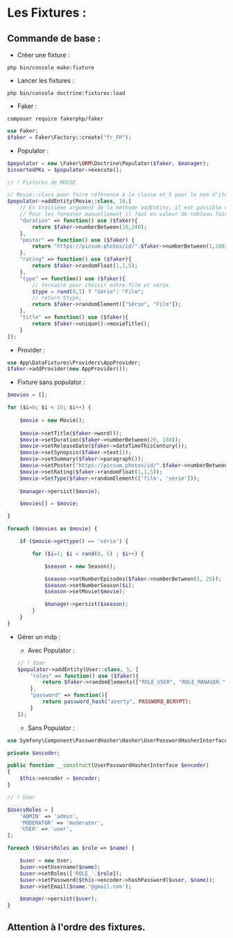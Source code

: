# Les Fixtures :

## Commande de base :

- Créer une fixture :

```php bin/console make:fixture ```

- Lancer les fixtures :

```php bin/console doctrine:fixtures:load ```

- Faker :

```composer require fakerphp/faker```

```php
use Faker;
$faker = Faker\Factory::create("fr_FR");
```

- Populator :

```php
$populator = new \Faker\ORM\Doctrine\Populator($faker, $manager);
$insertedPKs = $populator->execute();
```

```php
// ! Fixtures de MOVIE

// Movie::class pour faire référence à la classe et 5 pour le nom d'itération en bdd
$populator->addEntity(Movie::class, 10,[
    // En troisième argument de la méthode addEntity, il est possible de mettre un tableau avec les columns à formatter manuellement
    // Pour les formater manuellement il faut en valeur de tableau faire passer une fonction, vu que nos fonctions seront appeller uniquement ici, j'utilise des fonctions anonymes
    "duration" => function() use ($faker){
        return $faker->numberBetween(10,240);
    },
    "poster" => function() use ($faker) {
        return "https://picsum.photos/id/".$faker->numberBetween(1,200)."/300/500";
    },
    "rating" => function() use ($faker){
        return $faker->randomFloat(1,1,5);
    },
    "type" => function() use ($faker){
        // ternaire pour choisir entre film et série
        $type = rand(0,1) ? "Série": "Film";
        // return $type;
        return $faker->randomElement(["Série", "Film"]);
    },
    "title" => function() use ($faker){
        return $faker->unique()->movieTitle();
    }
]);
```

- Provider : 

```php
use App\DataFixtures\Providers\AppProvider;
$faker->addProvider(new AppProvider());
```

- Fixture sans populator :

```php
$movies = [];

for ($i=0; $i < 10; $i++) { 
    
    $movie = new Movie();
    
    $movie->setTitle($faker->word());
    $movie->setDuration($faker->numberBetween(20, 180));
    $movie->setReleaseDate($faker->dateTimeThisCentury());
    $movie->setSynopsis($faker->text());
    $movie->setSummary($faker->paragraph());
    $movie->setPoster("https://picsum.photos/id/".$faker->numberBetween(1,200)."/300/500");
    $movie->setRating($faker->randomFloat(1,1,5));
    $movie->SetType($faker->randomElement(['film', 'série']));
    
    $manager->persist($movie);

    $movies[] = $movie;

}
```

```php
foreach ($movies as $movie) {

    if ($movie->gettype() == 'série') {

        for ($i=1; $i < rand(0, 5) ; $i++) { 

            $season = new Season();

            $season->setNumberEpisodes($faker->numberBetween(5, 25));
            $season->setNumberSeason($i);
            $season->setMovie($movie);

            $manager->persist($season);
        }
    }
}
```

- Gérer un mdp :
    - Avec Populator :
     
    ```php
    // ! User
    $populator->addEntity(User::class, 5, [
        "roles" => function() use ($faker){
            return $faker->randomElements(["ROLE_USER", "ROLE_MANAGER ", "ROLE_ADMIN"]);
        },
        "password" => function(){
            return password_hash("azerty", PASSWORD_BCRYPT);
        }
    ]);
    ```

    - Sans Populator :

```php
use Symfony\Component\PasswordHasher\Hasher\UserPasswordHasherInterface;

private $encoder;

public function __construct(UserPasswordHasherInterface $encoder)
{
    $this->encoder = $encoder;
}

// ! User

$UsersRoles = [
    'ADMIN' => 'admin',
    'MODERATOR' => 'moderator',
    'USER' => 'user',
];

foreach ($UsersRoles as $role => $name) {

    $user = new User;
    $user->setUsername($name);
    $user->setRoles(['ROLE_'.$role]);
    $user->setPassword($this->encoder->hashPassword($user, $name));
    $user->setEmail($name.'@gmail.com');

    $manager->persist($user);
}  
```


## Attention à l'ordre des fixtures.